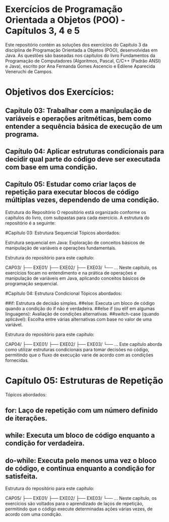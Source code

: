 # Exercícios de Programação Orientada a Objetos (POO) - Capítulos 3, 4 e 5


 Este repositório contém as soluções dos exercícios do Capítulo 3 da disciplina de Programação Orientada a Objetos (POO), desenvolvidas em Java. As questões são baseadas nos capítulos do livro Fundamentos da Programação de Computadores (Algoritmos, Pascal, C/C++ (Padrão 
 ANSI) e Java), escrito por Ana Fernanda Gomes Ascencio e Edilene Aparecida Veneruchi de Campos.

# Objetivos dos Exercícios:
 ## Capítulo 03: Trabalhar com a manipulação de variáveis e operações aritméticas, bem como entender a sequência básica de execução de um programa.
 ## Capítulo 04: Aplicar estruturas condicionais para decidir qual parte do código deve ser executada com base em uma condição.
 ## Capítulo 05: Estudar como criar laços de repetição para executar blocos de código múltiplas vezes, dependendo de uma condição.


Estrutura do Repositório
O repositório está organizado conforme os capítulos do livro, com subpastas para cada exercício. A estrutura do repositório é a seguinte:

#Capítulo 03: Estrutura Sequencial
Tópicos abordados:

Estrutura sequencial em Java: Exploração de conceitos básicos de manipulação de variáveis e operações fundamentais.

Estrutura do repositório para este capítulo:


CAP03/
 ├── EXE01/
 ├── EXE02/
 ├── EXE03/
 └── ...
Neste capítulo, os exercícios focam no entendimento e na prática de operações e manipulação de variáveis em Java, aplicando conceitos básicos de programação sequencial.

#Capítulo 04: Estrutura Condicional
Tópicos abordados:

##if: Estrutura de decisão simples.
##else: Executa um bloco de código quando a condição do if não é verdadeira.
##else if (ou elif em algumas linguagens): Avaliação de condições alternativas.
##switch-case (quando aplicável): Escolha entre várias alternativas com base no valor de uma variável.

Estrutura do repositório para este capítulo:


CAP04/
├── EXE01/
├── EXE02/
├── EXE03/
└── ...
Este capítulo aborda como utilizar estruturas condicionais para tomar decisões no código, permitindo que o fluxo de execução varie de acordo com as condições fornecidas.

# Capítulo 05: Estruturas de Repetição
Tópicos abordados:

## for: Laço de repetição com um número definido de iterações.
## while: Executa um bloco de código enquanto a condição for verdadeira.
## do-while: Executa pelo menos uma vez o bloco de código, e continua enquanto a condição for satisfeita.

Estrutura do repositório para este capítulo:


CAP05/
├── EXE01/
├── EXE02/
├── EXE03/
└── ...
Neste capítulo, os exercícios são voltados para o aprendizado de laços de repetição, permitindo que o código execute determinadas ações várias vezes, de acordo com uma condição.

